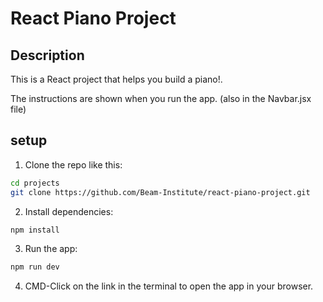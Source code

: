 <!-- README explains how to set up & run vite react project -->

# React Piano Project

## Description

This is a React project that helps you build a piano!.

The instructions are shown when you run the app. (also in the Navbar.jsx file)

## setup

1. Clone the repo like this:

```bash
cd projects
git clone https://github.com/Beam-Institute/react-piano-project.git
```

2. Install dependencies:

```bash
npm install
```

3. Run the app:

```bash
npm run dev
```

4. CMD-Click on the link in the terminal to open the app in your browser.
